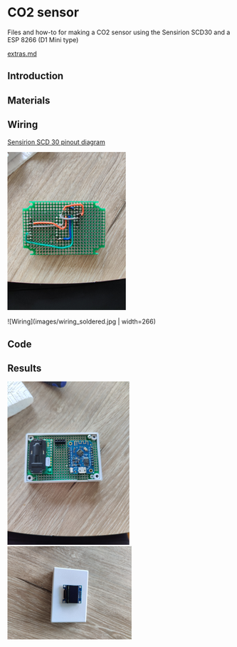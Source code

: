 # CO2 sensor

Files and how-to for making a CO2 sensor using the Sensirion SCD30 and a ESP 8266 (D1 Mini type)

[extras.md](extras.md)

## Introduction

## Materials

## Wiring

[Sensirion SCD 30 pinout diagram](resources/scd30_pinout.pdf)







<img src="images/wiring_soldered.jpg" title="" alt="Wiring soldered" width="266">

![Wiring](images/wiring_soldered.jpg | width=266)

## Code

## Results

<img src="images/finished_inside.jpg" title="" alt="" width="274">



<img src="images/finished.jpg" title="" alt="" width="279">
